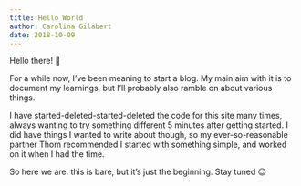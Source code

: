 ```yaml
---
title: Hello World
author: Carolina Gilabert
date: 2018-10-09
---
```


Hello there! 👋

For a while now, I’ve been meaning to start a blog. My main aim with it is to document my learnings, but I’ll probably also ramble on about various things.

I have started-deleted-started-deleted the code for this site many times, always wanting to try something different 5 minutes after getting started. I did have things I wanted to write about though, so my ever-so-reasonable partner Thom recommended I started with something simple, and worked on it when I had the time.

So here we are: this is bare, but it’s just the beginning. Stay tuned 😉
